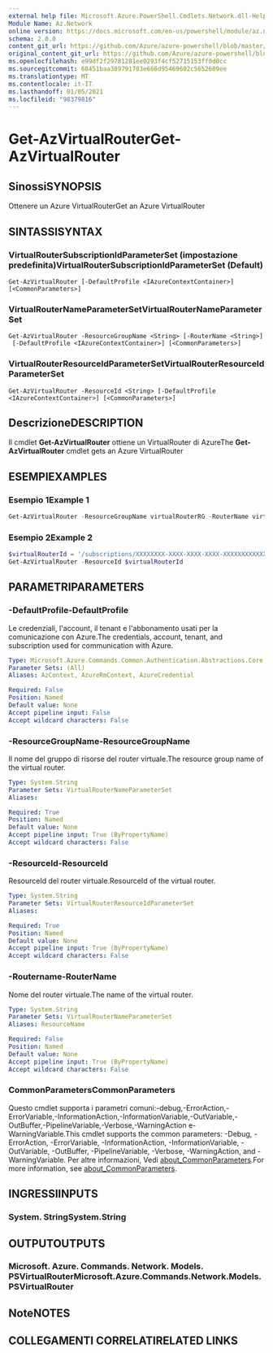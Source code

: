 ```yaml
---
external help file: Microsoft.Azure.PowerShell.Cmdlets.Network.dll-Help.xml
Module Name: Az.Network
online version: https://docs.microsoft.com/en-us/powershell/module/az.network/get-azvirtualrouter
schema: 2.0.0
content_git_url: https://github.com/Azure/azure-powershell/blob/master/src/Network/Network/help/Get-AzVirtualRouter.md
original_content_git_url: https://github.com/Azure/azure-powershell/blob/master/src/Network/Network/help/Get-AzVirtualRouter.md
ms.openlocfilehash: e99df2f29781281ee0293f4cf52715153ff0d0cc
ms.sourcegitcommit: 68451baa389791703e666d95469602c5652609ee
ms.translationtype: MT
ms.contentlocale: it-IT
ms.lasthandoff: 01/05/2021
ms.locfileid: "98379816"
---
```

# <span data-ttu-id="1ecdc-101">Get-AzVirtualRouter</span><span class="sxs-lookup"><span data-stu-id="1ecdc-101">Get-AzVirtualRouter</span></span>

## <span data-ttu-id="1ecdc-102">Sinossi</span><span class="sxs-lookup"><span data-stu-id="1ecdc-102">SYNOPSIS</span></span>
<span data-ttu-id="1ecdc-103">Ottenere un Azure VirtualRouter</span><span class="sxs-lookup"><span data-stu-id="1ecdc-103">Get an Azure VirtualRouter</span></span>

## <span data-ttu-id="1ecdc-104">SINTASSI</span><span class="sxs-lookup"><span data-stu-id="1ecdc-104">SYNTAX</span></span>

### <span data-ttu-id="1ecdc-105">VirtualRouterSubscriptionIdParameterSet (impostazione predefinita)</span><span class="sxs-lookup"><span data-stu-id="1ecdc-105">VirtualRouterSubscriptionIdParameterSet (Default)</span></span>
```
Get-AzVirtualRouter [-DefaultProfile <IAzureContextContainer>] [<CommonParameters>]
```

### <span data-ttu-id="1ecdc-106">VirtualRouterNameParameterSet</span><span class="sxs-lookup"><span data-stu-id="1ecdc-106">VirtualRouterNameParameterSet</span></span>
```
Get-AzVirtualRouter -ResourceGroupName <String> [-RouterName <String>]
 [-DefaultProfile <IAzureContextContainer>] [<CommonParameters>]
```

### <span data-ttu-id="1ecdc-107">VirtualRouterResourceIdParameterSet</span><span class="sxs-lookup"><span data-stu-id="1ecdc-107">VirtualRouterResourceIdParameterSet</span></span>
```
Get-AzVirtualRouter -ResourceId <String> [-DefaultProfile <IAzureContextContainer>] [<CommonParameters>]
```

## <span data-ttu-id="1ecdc-108">Descrizione</span><span class="sxs-lookup"><span data-stu-id="1ecdc-108">DESCRIPTION</span></span>
<span data-ttu-id="1ecdc-109">Il cmdlet **Get-AzVirtualRouter** ottiene un VirtualRouter di Azure</span><span class="sxs-lookup"><span data-stu-id="1ecdc-109">The **Get-AzVirtualRouter** cmdlet gets an Azure VirtualRouter</span></span>

## <span data-ttu-id="1ecdc-110">ESEMPI</span><span class="sxs-lookup"><span data-stu-id="1ecdc-110">EXAMPLES</span></span>

### <span data-ttu-id="1ecdc-111">Esempio 1</span><span class="sxs-lookup"><span data-stu-id="1ecdc-111">Example 1</span></span>
```powershell
Get-AzVirtualRouter -ResourceGroupName virtualRouterRG -RouterName virtualRouter
```

### <span data-ttu-id="1ecdc-112">Esempio 2</span><span class="sxs-lookup"><span data-stu-id="1ecdc-112">Example 2</span></span>
```powershell
$virtualRouterId = '/subscriptions/XXXXXXXX-XXXX-XXXX-XXXX-XXXXXXXXXXXX/resourceGroups/virtualRouterRG/providers/Microsoft.Network/virtualRouters/virtualRouter'
Get-AzVirtualRouter -ResourceId $virtualRouterId
```

## <span data-ttu-id="1ecdc-113">PARAMETRI</span><span class="sxs-lookup"><span data-stu-id="1ecdc-113">PARAMETERS</span></span>

### <span data-ttu-id="1ecdc-114">-DefaultProfile</span><span class="sxs-lookup"><span data-stu-id="1ecdc-114">-DefaultProfile</span></span>
<span data-ttu-id="1ecdc-115">Le credenziali, l'account, il tenant e l'abbonamento usati per la comunicazione con Azure.</span><span class="sxs-lookup"><span data-stu-id="1ecdc-115">The credentials, account, tenant, and subscription used for communication with Azure.</span></span>

```yaml
Type: Microsoft.Azure.Commands.Common.Authentication.Abstractions.Core.IAzureContextContainer
Parameter Sets: (All)
Aliases: AzContext, AzureRmContext, AzureCredential

Required: False
Position: Named
Default value: None
Accept pipeline input: False
Accept wildcard characters: False
```

### <span data-ttu-id="1ecdc-116">-ResourceGroupName</span><span class="sxs-lookup"><span data-stu-id="1ecdc-116">-ResourceGroupName</span></span>
<span data-ttu-id="1ecdc-117">Il nome del gruppo di risorse del router virtuale.</span><span class="sxs-lookup"><span data-stu-id="1ecdc-117">The resource group name of the virtual router.</span></span>

```yaml
Type: System.String
Parameter Sets: VirtualRouterNameParameterSet
Aliases:

Required: True
Position: Named
Default value: None
Accept pipeline input: True (ByPropertyName)
Accept wildcard characters: False
```

### <span data-ttu-id="1ecdc-118">-ResourceId</span><span class="sxs-lookup"><span data-stu-id="1ecdc-118">-ResourceId</span></span>
<span data-ttu-id="1ecdc-119">ResourceId del router virtuale.</span><span class="sxs-lookup"><span data-stu-id="1ecdc-119">ResourceId of the virtual router.</span></span>

```yaml
Type: System.String
Parameter Sets: VirtualRouterResourceIdParameterSet
Aliases:

Required: True
Position: Named
Default value: None
Accept pipeline input: True (ByPropertyName)
Accept wildcard characters: False
```

### <span data-ttu-id="1ecdc-120">-Routername</span><span class="sxs-lookup"><span data-stu-id="1ecdc-120">-RouterName</span></span>
<span data-ttu-id="1ecdc-121">Nome del router virtuale.</span><span class="sxs-lookup"><span data-stu-id="1ecdc-121">The name of the virtual router.</span></span>

```yaml
Type: System.String
Parameter Sets: VirtualRouterNameParameterSet
Aliases: ResourceName

Required: False
Position: Named
Default value: None
Accept pipeline input: True (ByPropertyName)
Accept wildcard characters: False
```

### <span data-ttu-id="1ecdc-122">CommonParameters</span><span class="sxs-lookup"><span data-stu-id="1ecdc-122">CommonParameters</span></span>
<span data-ttu-id="1ecdc-123">Questo cmdlet supporta i parametri comuni:-debug,-ErrorAction,-ErrorVariable,-InformationAction,-InformationVariable,-OutVariable,-OutBuffer,-PipelineVariable,-Verbose,-WarningAction e-WarningVariable.</span><span class="sxs-lookup"><span data-stu-id="1ecdc-123">This cmdlet supports the common parameters: -Debug, -ErrorAction, -ErrorVariable, -InformationAction, -InformationVariable, -OutVariable, -OutBuffer, -PipelineVariable, -Verbose, -WarningAction, and -WarningVariable.</span></span> <span data-ttu-id="1ecdc-124">Per altre informazioni, Vedi [about_CommonParameters](http://go.microsoft.com/fwlink/?LinkID=113216).</span><span class="sxs-lookup"><span data-stu-id="1ecdc-124">For more information, see [about_CommonParameters](http://go.microsoft.com/fwlink/?LinkID=113216).</span></span>

## <span data-ttu-id="1ecdc-125">INGRESSI</span><span class="sxs-lookup"><span data-stu-id="1ecdc-125">INPUTS</span></span>

### <span data-ttu-id="1ecdc-126">System. String</span><span class="sxs-lookup"><span data-stu-id="1ecdc-126">System.String</span></span>

## <span data-ttu-id="1ecdc-127">OUTPUT</span><span class="sxs-lookup"><span data-stu-id="1ecdc-127">OUTPUTS</span></span>

### <span data-ttu-id="1ecdc-128">Microsoft. Azure. Commands. Network. Models. PSVirtualRouter</span><span class="sxs-lookup"><span data-stu-id="1ecdc-128">Microsoft.Azure.Commands.Network.Models.PSVirtualRouter</span></span>

## <span data-ttu-id="1ecdc-129">Note</span><span class="sxs-lookup"><span data-stu-id="1ecdc-129">NOTES</span></span>

## <span data-ttu-id="1ecdc-130">COLLEGAMENTI CORRELATI</span><span class="sxs-lookup"><span data-stu-id="1ecdc-130">RELATED LINKS</span></span>
